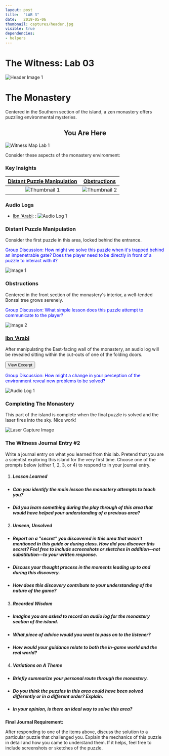 ```yaml
---
layout: post
title:  "LAB 3"
date:   2019-05-06
thumbnail: captures/header.jpg
visible: true
dependencies:
- helpers
---
```


# **The Witness: Lab 03**
![Header Image 1](captures/header.jpg#header)
# The Monastery

Centered in the Southern section of the island, a zen monastery offers puzzling environmental mysteries.

## <center>You Are Here</center>

![Witness Map Lab 1](captures/Witness_Map_Lab3.jpg#capture)

Consider these aspects of the monastery environment:

### Key Insights

| [Distant Puzzle Manipulation](#distant-puzzle-manipulation) | [Obstructions](#obstructions) |
|:-:|:-:|
|![Thumbnail 1](captures/capture_1.jpg#thumbnail)| ![Thumbnail 2](captures/capture_2.jpg#thumbnail)|

### Audio Logs

- [Ibn 'Arabi](#ibn-arabi):
: ![Audio Log 1](captures/audio_log_1.jpg#audio_log)

### Distant Puzzle Manipulation
Consider the first puzzle in this area, locked behind the entrance.

<span style="color: blue">Group Discussion: How might we solve this puzzle when it's trapped behind an impenetrable gate? Does the player need to be directly in front of a puzzle to interact with it?</span>

![Image 1](captures/capture_1.jpg#capture)

### Obstructions
Centered in the front section of the monastery's interior, a well-tended Bonsai tree grows serenely.

<span style="color: blue">Group Discussion: What simple lesson does this puzzle attempt to communicate to the player?</span>

![Image 2](captures/capture_2.jpg#capture)

### [Ibn \'Arabi](http://www.ibnarabisociety.org/poetry/ibn-arabi-poetry-index.html)

After manipulating the East-facing wall of the monastery, an audio log will be revealed sitting within the cut-outs of one of the folding doors.

<button onclick="collapseExcerpt1()">View Excerpt</button>

<div id="excerpt1" style="display:none">

"There is nothing in existence but veils hung down. Acts of perception attach themselves only to veils, which leave traces in the owner of the eye that perceives them."
<br>
---
<br>
Ibn 'Arabi
</div>

<span style="color: blue">Group Discussion: How might a change in your perception of the environment reveal new problems to be solved?</span>

![Audio Log 1](captures/audio_log_1.jpg#capture)

### Completing The Monastery
This part of the island is complete when the final puzzle is solved and the laser fires into the sky. Nice work!

![Laser Capture Image](captures/laser_capture.jpg#capture)

<!-- ### Secret Puzzles

Where might this hidden path lead us?

![Mystery Puzzle Capture](captures/mystery_puzzle.jpg#capture) -->

### The Witness Journal Entry #2

Write a journal entry on what you learned from this lab. Pretend that you are a scientist exploring this island for the very first time. Choose one of the prompts below (either 1, 2, 3, or 4) to respond to in your journal entry.

1. ##### **Lesson Learned**
  - ##### Can you identify the main lesson the monastery attempts to teach you?
  - ##### Did you learn something during the play through of this area that would have helped your understanding of a previous area?

2. ##### **Unseen, Unsolved**
  - ##### Report on a "secret" you discovered in this area that wasn't mentioned in this guide or during class. How did you discover this secret? Feel free to include screenshots or sketches in addition--not substitution--to your written response.
  - ##### Discuss your thought process in the moments leading up to and during this discovery.
  - ##### How does this discovery contribute to your understanding of the nature of the game?

3. ##### **Recorded Wisdom**
  - ##### Imagine you are asked to record an audio log for the monastery section of the island.
  - ##### What piece of advice would you want to pass on to the listener?
  - ##### How would your guidance relate to both the in-game world and the real world?

4. ##### **Variations on A Theme**
  - ##### Briefly summarize your personal route through the monastery.
  - ##### Do you think the puzzles in this area could have been solved differently or in a different order? Explain.
  - ##### In your opinion, is there an ideal way to solve this area?

**Final Journal Requirement:**

After responding to one of the items above, discuss the solution to a particular puzzle that challenged you. Explain the mechanics of this puzzle in detail and how you came to understand them. If it helps, feel free to include screenshots or sketches of the puzzle.
